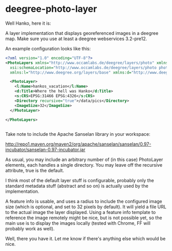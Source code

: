 deegree-photo-layer
===================

Well Hanko, here it is:

A layer implementation that displays georeferenced images in a deegree map. Make sure you use at least a deegree webservices 3.2-pre12.

An example configuration looks like this:

```xml
<?xml version="1.0" encoding="UTF-8"?>
<PhotoLayers xmlns="http://www.occamlabs.de/deegree/layers/photo" xmlns:xsi="http://www.w3.org/2001/XMLSchema-instance"
  xsi:schemaLocation="http://www.occamlabs.de/deegree/layers/photo photo.xsd" configVersion="3.2.0"
  xmlns:l="http://www.deegree.org/layers/base" xmlns:d="http://www.deegree.org/metadata/description" xmlns:s="http://www.deegree.org/metadata/spatial">

  <PhotoLayer>
    <l:Name>hankos_vacation</l:Name>
    <d:Title>Where the hell was Hanko</d:Title>
    <s:CRS>EPSG:31466 EPSG:4326</s:CRS>
    <Directory recursive="true">/data/pics</Directory>
    <ImageSize>32</ImageSize>
  </PhotoLayer>

</PhotoLayers>
 
```

Take note to include the Apache Sanselan library in your workspace:

http://repo1.maven.org/maven2/org/apache/sanselan/sanselan/0.97-incubator/sanselan-0.97-incubator.jar

As usual, you may include an arbitrary number of (in this case) PhotoLayer elements, each handles a single directory. You may leave off the recursive attribute, true is the default.

I think most of the default layer stuff is configurable, probably only the standard metadata stuff (abstract and so on) is actually used by the implementation.

A feature info is usable, and uses a radius to include the configured image size (which is optional, and set to 32 pixels by default). It will yield a file URL to the actual image the layer displayed. Using a feature info template to reference the image remotely might be nice, but is not possible yet, so the main use is to display the images locally (tested with Chrome, FF will probably work as well).

Well, there you have it. Let me know if there's anything else which would be nice.


